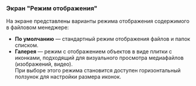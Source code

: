 ### Экран "Режим отображения"

На экране представлены варианты режима отображения содержимого в файловом менеджере:

-   **По умолчанию** — стандартный режим отображения файлов и папок списком.
-   **Галерея** — режим с отображением объектов в виде плитки с иконками, подходящий для визуального просмотра медиафайлов (изображений, видео).  
    При выборе этого режима становится доступен горизонтальный ползунок для настройки размера иконок.